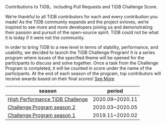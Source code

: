 Contributions to TiDB，including Pull Requests and TiDB Challenge Score.

We’re thankful to all TiDB contributors for each and every contribution you made! As the TiDB community expands and the project evloves, we’re inspired to see more and more developers joining us and demonstrating their passion and pursuit of the open-source spirit. TiDB could not be what it is today if it were not the community.

In order to bring TiDB to a new level in terms of stability, performance, and usability, we decided to launch the TiDB Challenge Program! It is a series program where issues of the specified theme will be opened for the participants to discuss and solve together. Once a task from the Challenge Program is completed, it will be counted in score under the name of the participants. At the end of each season of the program, top contributors will receive awards based on their final scores! [See More](https://github.com/pingcap/community/tree/master/challenge-programs)

| season                                                       | period          |
| ------------------------------------------------------------ | --------------- |
| [High Performance TiDB Challenge](https://github.com/pingcap/community/blob/master/challenge-programs/high-performance-tidb-challenge.md) | 2020.09~2020.11 |
| [Challenge Program season 2](https://github.com/pingcap/community/blob/master/challenge-programs/challenge-program-season-2.md) | 2020.03~2020.05 |
| [Challenge Program season 1](https://github.com/pingcap/community/blob/master/challenge-programs/challenge-program-season-1.md) | 2019.11~2020.02 |

